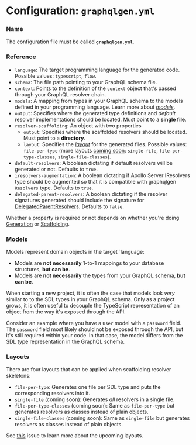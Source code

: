 # Configuration: `graphqlgen.yml`

### Name

The configuration file must be called **`graphqlgen.yml`**.

### Reference

- `language`: The target programming language for the generated code. Possible values: `typescript`, `flow`.
- `schema`: The file path pointing to your GraphQL schema file.
- `context`: Points to the definition of the `context` object that's passed through your GraphQL resolver chain.
- `models`: A mapping from types in your GraphQL schema to the models defined in your programming language. Learn more about [_models_](#models).
- `output`: Specifies where the generated type definitions and _default_ resolver implementations should be located. Must point to a **single file**.
- `resolver-scaffolding`: An object with two properties
  - `output`: Specifies where the scaffolded resolvers should be located. Must point to a **directory**.
  - `layout`: Specifies the [_layout_](#layouts) for the generated files. Possible values: `file-per-type` (more layouts [coming soon](https://github.com/prisma/graphqlgen/issues/106): `single-file`, `file-per-type-classes`, `single-file-classes`).
- `default-resolvers`: A boolean dictating if default resolvers will be generated or not. Defaults to `true`.
- `iresolvers-augmentation`: A boolean dictating if Apollo Server IResolvers type should be augmented so that it is compatible with graphqlgen `Resolvers` type. Defaults to `true`.
- `delegated-parent-resolvers`: A boolean dictating if the resolver signatures generated should include the signature for [DelegatedParentResolver](https://github.com/prisma/graphql-middleware#middleware-fragments)s. Defaults to `false`.

Whether a property is required or not depends on whether you're doing [Generation](#generation) or [Scaffolding](#scaffolding).

### Models

Models represent domain objects in the target `language:

- Models are **not necessarily** 1-to-1 mappings to your database structures, **but can be**.
- Models are **not necessarily** the types from your GraphQL schema, **but can be**.

When starting a new project, it is often the case that models look _very_ similar to to the SDL types in your GraphQL schema. Only as a project grows, it is often useful to decouple the TypeScript representation of an object from the way it's exposed through the API.

Consider an example where you have a `User` model with a `password` field. The `password` field most likely should not be exposed through the API, but it's still required within your code. In that case, the model differs from the SDL type representation in the GraphQL schema.

### Layouts

There are four layouts that can be applied when scaffolding resolver skeletons:

- `file-per-type`: Generates one file per SDL type and puts the corresponding resolvers into it.
- `single-file` (coming soon): Generates _all_ resolvers in a single file.
- `file-per-type-classes` (coming soon): Same as `file-per-type` but generates resolvers as classes instead of plain objects.
- `single-file-classes` (coming soon): Same as `single-file` but generates resolvers as classes instead of plain objects.

See [this](https://github.com/prisma/graphqlgen/issues/106) issue to learn more about the upcoming layouts.
